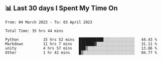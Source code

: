
## 📊 Last 30 days I Spent My Time On

<!--START_SECTION:waka-->

```text
From: 04 March 2023 - To: 03 April 2023

Total Time: 35 hrs 44 mins

Python           15 hrs 52 mins  ███████████░░░░░░░░░░░░░░   44.43 %
Markdown         11 hrs 7 mins   ███████▓░░░░░░░░░░░░░░░░░   31.11 %
unity            4 hrs 57 mins   ███▒░░░░░░░░░░░░░░░░░░░░░   13.86 %
Other            1 hr 42 mins    █▒░░░░░░░░░░░░░░░░░░░░░░░   04.77 %
```

<!--END_SECTION:waka-->　　

